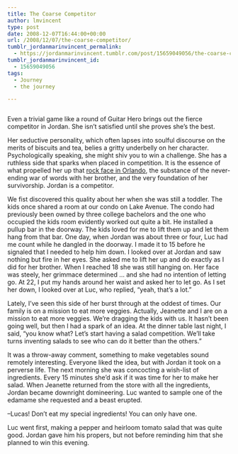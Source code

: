 ```yaml
---
title: The Coarse Competitor
author: lmvincent
type: post
date: 2008-12-07T16:44:00+00:00
url: /2008/12/07/the-coarse-competitor/
tumblr_jordanmarinvincent_permalink:
  - https://jordanmarinvincent.tumblr.com/post/15659049056/the-coarse-competitor
tumblr_jordanmarinvincent_id:
  - 15659049056
tags:
  - Journey
  - the journey

---
```

<a href="https://www.flickr.com/photos/larryvincent/3067190196/" title="photo sharing" target="_blank" rel="noopener"><img src="https://farm4.static.flickr.com/3194/3067190196_24901cbb1b_m.jpg" alt="" /></a>

Even a trivial game like a round of Guitar Hero brings out the fierce competitor in Jordan. She isn&rsquo;t satisfied until she proves she&rsquo;s the best.

Her seductive personality, which often lapses into soulful discourse on the merits of biscuits and tea, belies a gritty underbelly on her character. Psychologically speaking, she might shiv you to win a challenge. She has a ruthless side that sparks when placed in competition. It is the essence of what propelled her up that <a href="https://www.jordanvincent.com/2007/01/09/wish-day-2-quest-for-the-hard-ones/" target="_blank" rel="noopener">rock face in Orlando</a>, the substance of the never-ending war of words with her brother, and the very foundation of her survivorship. Jordan is a competitor.<a name="more"></a>

We fist discovered this quality about her when she was still a toddler. The kids once shared a room at our condo on Lake Avenue. The condo had previously been owned by three college bachelors and the one who occupied the kids room evidently worked out quite a bit. He installed a pullup bar in the doorway. The kids loved for me to lift them up and let them hang from that bar. One day, when Jordan was about three or four, Luc had me count while he dangled in the doorway. I made it to 15 before he signaled that I needed to help him down. I looked over at Jordan and saw nothing but fire in her eyes. She asked me to lift her up and do exactly as I did for her brother. When I reached 18 she was still hanging on. Her face was steely, her grimmace determined &hellip; and she had no intention of letting go. At 22, I put my hands around her waist and asked her to let go. As I set her down, I looked over at Luc, who replied, &ldquo;yeah, that&rsquo;s a lot.&rdquo;

Lately, I&rsquo;ve seen this side of her burst through at the oddest of times. Our family is on a mission to eat more veggies. Actually, Jeanette and I are on a mission to eat more veggies. We&rsquo;re dragging the kids with us. It hasn&rsquo;t been going well, but then I had a spark of an idea. At the dinner table last night, I said, &ldquo;you know what? Let&rsquo;s start having a salad competition. We&rsquo;ll take turns inventing salads to see who can do it better than the others.&rdquo;

It was a throw-away comment, something to make vegetables sound remotely interesting. Everyone liked the idea, but with Jordan it took on a perverse life. The next morning she was concocting a wish-list of ingredients. Every 15 minutes she&rsquo;d ask if it was time for her to make her salad. When Jeanette returned from the store with all the ingredients, Jordan became downright domineering. Luc wanted to sample one of the edamame she requested and a beast erupted.

&ndash;Lucas! Don&rsquo;t eat my special ingredients! You can only have one.

Luc went first, making a pepper and heirloom tomato salad that was quite good. Jordan gave him his propers, but not before reminding him that she planned to win this evening.

<div class="blogger-post-footer">
  <img loading="lazy" width="1" height="1" src="https://blogger.googleusercontent.com/tracker/9039099668816362935-588325430140461733?l=jordansjourney2.blogspot.com" alt="" />
</div>